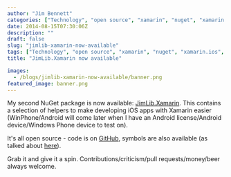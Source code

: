 ```yaml
---
author: "Jim Bennett"
categories: ["Technology", "open source", "xamarin", "nuget", "xamarin.ios", "jimlib", "technology"]
date: 2014-08-15T07:30:06Z
description: ""
draft: false
slug: "jimlib-xamarin-now-available"
tags: ["Technology", "open source", "xamarin", "nuget", "xamarin.ios", "jimlib", "technology"]
title: "JimLib.Xamarin now available"

images:
  - /blogs/jimlib-xamarin-now-available/banner.png
featured_image: banner.png
---
```



My second NuGet package is now available: [JimLib.Xamarin](https://www.nuget.org/packages/JimBobBennett.JimLib.Xamarin/).  This contains a selection of helpers to make developing iOS apps with Xamarin easier (WinPhone/Android will come later when I have an Android license/Android device/Windows Phone device to test on).

It's all open source - code is on [GitHub](https://github.com/jimbobbennett/JimLib.Xamarin), symbols are also available (as talked about [here](/blogs/symbols-for-nuget-packages/)).

Grab it and give it a spin.  Contributions/criticism/pull requests/money/beer always welcome.

